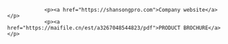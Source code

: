 <html lang="en">

<head>
    <meta charset="UTF-8">
    <meta http-equiv="X-UA-Compatible" content="IE=edge">
    <meta name="viewport" content="width=device-width, initial-scale=1.0">
    <link rel="stylesheet" href="css/style.css">
    <title>SHANSONG-BIOLOGICAL</title>
</head>

<body>

                <p><a href="https://shansongpro.com">Company website</a></p>
                <p><a href="https://maifile.cn/est/a3267048544823/pdf">PRODUCT BROCHURE</a></p>

</body>

</html>
